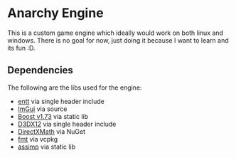 # Anarchy Engine

This is a custom game engine which ideally would work on both linux and windows.
There is no goal for now, just doing it because I want to learn and its fun :D.

## Dependencies

The following are the libs used for the engine:
- [entt] via single header include
- [ImGui] via source
- [Boost v1.73] via static lib
- [D3DX12] via single header include
- [DirectXMath] via NuGet
- [fmt] via vcpkg
- [assimp] via static lib

[entt]: https://github.com/skypjack/entt
[ImGui]: https://github.com/ocornut/imgui
[Boost v1.73]: https://www.boost.org/users/history/version_1_73_0.html
[D3DX12]: https://github.com/microsoft/DirectX-Headers/blob/main/include/directx/d3dx12.h
[assimp]: https://github.com/assimp/assimp
[DirectXMath]: https://github.com/microsoft/DirectXMath
[fmt]: https://github.com/fmtlib/fmt
[assimp]: https://github.com/assimp/assimp
